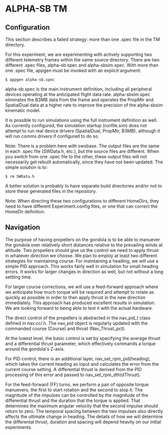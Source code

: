 # ALPHA-SB TM

## Configuration
This section describes a failed strategy: more than one .spec file
in the TM directory.

For this experiment, we are experimenting with actively supporting
two different telemetry frames within the same source directory.
There are two different .spec files, alpha-sb.spec and alpha-sbsim.spec.
With more than one .spec file, appgen must be invoked with an explicit
argument:

```$ appgen alpha-sb.spec```

alpha-sb.spec is the main instrument definition, including all
peripheral devices operating at the anticipated flight data rate.
alpha-sbsim.spec eliminates the B3MB data from the frame and operates
the PropMtr and SpatialDual data at a higher rate to improve the
precision of the alpha-sbsim kinematic model.

It is possible to run simulations using the full instrument definition
as well. As currently configured, the simulation startup (runfile.sim)
does not attempt to run real device drivers (SpatialDual, PropMtr,
B3MB), although it will run comms drivers if configured to do so.

Note: There is a problem here with swsbase. The output files are the
same in each .spec file (SWData.h, etc.), but the source files
are different. When you switch from one .spec file to the other,
these output files will not necessarily get rebuilt automatically,
since they have not been updated. The simple solution is to:

```$ rm SWData.h```

A better solution is probably to have separate build directories
and/or not to store these generated files in the repository.

Note: When directing these two configurations to different
HomeDirs, they need to have different Experiment.config files,
or one that can correct the HomeDir definition.

## Navigation

The purpose of having propellers on the gondola is to be able to
manuever the gondola over relatively short distances relative to
the prevailing winds at altitude. Two propellers should give us
the control we need to apply thrust in whatever direction we
choose. We plan to employ at least two different strategies for
maintaining course. For maintaining a heading, we will use a
simple PID approach. This works fairly well in simulation for
small heading errors. It works for larger changes in direction
as well, but not without a long settling time.

For larger course corrections, we will use a feed-forward approach
where we anticipate how much torque will be required and attempt
to rotate as quickly as possible in order to then apply thrust in
the new direction immediately. This approach has produced excellent
results in simulation. We are looking forward to being able to test
it with the actual hardware.

The direct control of the propellers is abstracted in the nav_pid_t
class defined in nav.cc/.h. The nav_pid object is regularly updated
with the commanded course (Course) and thrust (Nav_Thrust_pct).

At the lowest level, the basic control is set by specifying the average
thrust and a differential thrust parameter, which effectively commands
a torque around the gondola's Z-axis.

For PID control, there is an additional layer, nav_set_rpm_pid(heading),
which takes the current heading as input and calculates the error from
the current course setting. A differential thrust is derived from the
PID processing of this error and passed to nav_set_rpm_dth(dThrust).

For the feed-forward (FF) turns, we perform a pair of opposite torque
manuevers, the first to start rotation and the second to stop it.
The magnitude of the impulses can be controlled by the magnitude of
the differential thrust and the duration that the torque is applied.
That determines the maximum angular velocity that the second impulse
should return to zero. The temporal spacing between the two impulses
also directly affects the ultimate change in heading. The details of
how we will determine the differental thrust, duration and spacing
will depend heavily on our initial experiments.
